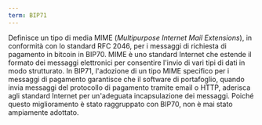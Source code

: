```yaml
---
term: BIP71
---
```


Definisce un tipo di media MIME (*Multipurpose Internet Mail Extensions*), in conformità con lo standard RFC 2046, per i messaggi di richiesta di pagamento in bitcoin in BIP70. MIME è uno standard Internet che estende il formato dei messaggi elettronici per consentire l'invio di vari tipi di dati in modo strutturato. In BIP71, l'adozione di un tipo MIME specifico per i messaggi di pagamento garantisce che il software di portafoglio, quando invia messaggi del protocollo di pagamento tramite email o HTTP, aderisca agli standard Internet per un'adeguata incapsulazione dei messaggi. Poiché questo miglioramento è stato raggruppato con BIP70, non è mai stato ampiamente adottato.